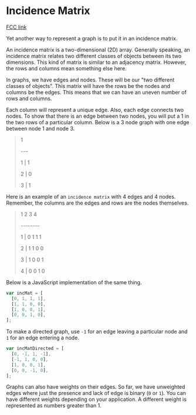 # Incidence Matrix

[FCC link](https://www.freecodecamp.org/learn/coding-interview-prep/data-structures/incidence-matrix)

Yet another way to represent a graph is to put it in an incidence matrix.

An incidence matrix is a two-dimensional (2D) array. Generally speaking, an incidence matrix relates two different classes of objects between its two dimensions. This kind of matrix is similar to an adjacency matrix. However, the rows and columns mean something else here.

In graphs, we have edges and nodes. These will be our "two different classes of objects". This matrix will have the rows be the nodes and columns be the edges. This means that we can have an uneven number of rows and columns.

Each column will represent a unique edge. Also, each edge connects two nodes. To show that there is an edge between two nodes, you will put a 1 in the two rows of a particular column. Below is a 3 node graph with one edge between node 1 and node 3.

> 1
>
> \---
>
> 1 | 1
>
> 2 | 0
>
> 3 | 1

Here is an example of an `incidence matrix` with 4 edges and 4 nodes. Remember, the columns are the edges and rows are the nodes themselves.

> 1 2 3 4
>
> \--------
>
> 1 | 0 1 1 1
>
> 2 | 1 1 0 0
>
> 3 | 1 0 0 1
>
> 4 | 0 0 1 0

Below is a JavaScript implementation of the same thing.

```js
var incMat = [
  [0, 1, 1, 1],
  [1, 1, 0, 0],
  [1, 0, 0, 1],
  [0, 0, 1, 0],
];
```

To make a directed graph, use `-1` for an edge leaving a particular node and `1` for an edge entering a node.

```js
var incMatDirected = [
  [0, -1, 1, -1],
  [-1, 1, 0, 0],
  [1, 0, 0, 1],
  [0, 0, -1, 0],
];
```

Graphs can also have weights on their edges. So far, we have unweighted edges where just the presence and lack of edge is binary (`0` or `1`). You can have different weights depending on your application. A different weight is represented as numbers greater than 1.
